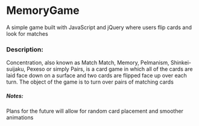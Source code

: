 # MemoryGame
A simple game built with JavaScript and jQuery where users flip cards and look for matches

### Description:
Concentration, also known as Match Match, Memory, Pelmanism, Shinkei-suijaku, Pexeso or simply Pairs, is a card game in which all of the cards are laid face down on a surface and two cards are flipped face up over each turn. The object of the game is to turn over pairs of matching cards

##### Notes:
Plans for the future will allow for random card placement and smoother animations
